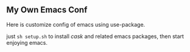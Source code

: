 ## My Own Emacs Conf

Here is customize config of emacs using use-package.

just `sh setup.sh` to install *cask* and related emacs packages, then start enjoying emacs.
